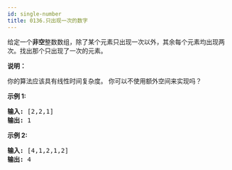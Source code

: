 ```yaml
---
id: single-number
title: 0136.只出现一次的数字
---
```

给定一个**非空**整数数组，除了某个元素只出现一次以外，其余每个元素均出现两次。找出那个只出现了一次的元素。

**说明：**

你的算法应该具有线性时间复杂度。 你可以不使用额外空间来实现吗？

**示例 1:**


<pre><strong>输入:</strong> [2,2,1]<br/><strong>输出:</strong> 1<br/></pre>

**示例 2:**


<pre><strong>输入:</strong> [4,1,2,1,2]<br/><strong>输出:</strong> 4</pre>

